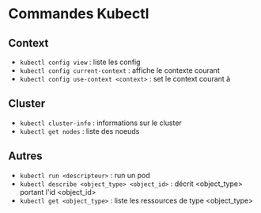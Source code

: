 # Commandes Kubectl

## Context
* `kubectl config view` : liste les config
* `kubectl config current-context` : affiche le contexte courant
* `kubectl config use-context <context>` : set le context courant à <context>

## Cluster
* `kubectl cluster-info` : informations sur le cluster
* `kubectl get nodes` : liste des noeuds

## Autres
* `kubectl run <descripteur>` : run un pod
* `kubectl describe <object_type> <object_id>` : décrit <object_type> portant l'id <object_id>
* `kubectl get <object_type>` : liste les ressources de type <object_type>